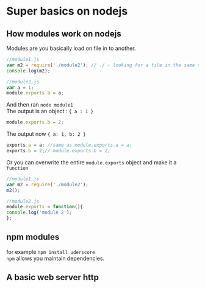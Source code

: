# Super basics on nodejs

## How modules work on nodejs
Modules are you basically load on file in to another. 

```javascript 
//module1.js
var m2 = require('./module2'); // ./ - looking for a file in the same directory
console.log(m2);

//module2.js
var a = 1;
module.exports.a = a;
```

And then ran `node module1` <br />
The output is an object : `{ a : 1 }` <br />

```javascript
module.exports.b = 2;
```
The output now `{ a: 1, b: 2 }`

```javascript
exports.a = a; //same as module.exports.a = a;
exports.b = 2;// module.exports.b = 2;
```

Or you can overwrite the entire `module.exports` object and make it a `function`
```javascript
//module1.js
var m2 = require('./module2'); 
m2();

//module2.js
module.exports = function(){
console.log('module 2');
};

```

## npm modules
for example `npm install uderscore` <br />
`npm` allows you maintain dependencies.

## A basic web server http